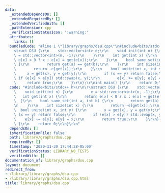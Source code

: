 ```yaml
---
data:
  _extendedDependsOn: []
  _extendedRequiredBy: []
  _extendedVerifiedWith: []
  _pathExtension: cpp
  _verificationStatusIcon: ':warning:'
  attributes:
    links: []
  bundledCode: "#line 1 \"library/graphs/dsu.cpp\"\n#include<bits/stdc++.h>\r\n\r\n\
    struct DSU {\r\n    std::vector<int> e;\r\n    void init(int n) {\r\n        e\
    \ = std::vector<int>(n, -1);\r\n    }\r\n    int get(int x) {\r\n        return\
    \ e[x] < 0 ? x : e[x] = get(e[x]);\r\n    }\r\n    bool same_set(int a, int b)\
    \ {\r\n        return get(a) == get(b);\r\n    }\r\n    int size(int x) {\r\n\
    \        return -e[get(x)];\r\n    }\r\n    bool unite(int x, int y) {\r\n   \
    \     x = get(x), y = get(y);\r\n        if (x == y) return false;\r\n       \
    \ if (e[x] > e[y]) std::swap(x, y);\r\n        e[x] += e[y]; e[y] = x;\r\n   \
    \     return true;\r\n    }\r\n};\r\nint main() {\r\n    return 0;\r\n}\r\n"
  code: "#include<bits/stdc++.h>\r\n\r\nstruct DSU {\r\n    std::vector<int> e;\r\n\
    \    void init(int n) {\r\n        e = std::vector<int>(n, -1);\r\n    }\r\n \
    \   int get(int x) {\r\n        return e[x] < 0 ? x : e[x] = get(e[x]);\r\n  \
    \  }\r\n    bool same_set(int a, int b) {\r\n        return get(a) == get(b);\r\
    \n    }\r\n    int size(int x) {\r\n        return -e[get(x)];\r\n    }\r\n  \
    \  bool unite(int x, int y) {\r\n        x = get(x), y = get(y);\r\n        if\
    \ (x == y) return false;\r\n        if (e[x] > e[y]) std::swap(x, y);\r\n    \
    \    e[x] += e[y]; e[y] = x;\r\n        return true;\r\n    }\r\n};\r\nint main()\
    \ {\r\n    return 0;\r\n}\r\n"
  dependsOn: []
  isVerificationFile: false
  path: library/graphs/dsu.cpp
  requiredBy: []
  timestamp: '2020-11-30 17:44:28-05:00'
  verificationStatus: LIBRARY_NO_TESTS
  verifiedWith: []
documentation_of: library/graphs/dsu.cpp
layout: document
redirect_from:
- /library/library/graphs/dsu.cpp
- /library/library/graphs/dsu.cpp.html
title: library/graphs/dsu.cpp
---
```

